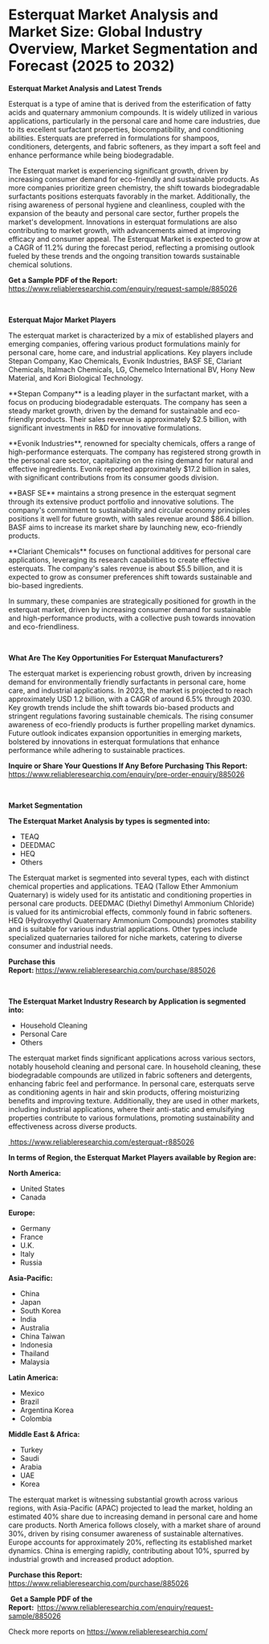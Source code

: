 <p><h1>Esterquat Market Analysis and Market Size: Global Industry Overview, Market Segmentation and Forecast (2025 to 2032)</h1></p><p><strong>Esterquat Market Analysis and Latest Trends</strong></p>
<p><p>Esterquat is a type of amine that is derived from the esterification of fatty acids and quaternary ammonium compounds. It is widely utilized in various applications, particularly in the personal care and home care industries, due to its excellent surfactant properties, biocompatibility, and conditioning abilities. Esterquats are preferred in formulations for shampoos, conditioners, detergents, and fabric softeners, as they impart a soft feel and enhance performance while being biodegradable.</p><p>The Esterquat market is experiencing significant growth, driven by increasing consumer demand for eco-friendly and sustainable products. As more companies prioritize green chemistry, the shift towards biodegradable surfactants positions esterquats favorably in the market. Additionally, the rising awareness of personal hygiene and cleanliness, coupled with the expansion of the beauty and personal care sector, further propels the market's development. Innovations in esterquat formulations are also contributing to market growth, with advancements aimed at improving efficacy and consumer appeal. The Esterquat Market is expected to grow at a CAGR of 11.2% during the forecast period, reflecting a promising outlook fueled by these trends and the ongoing transition towards sustainable chemical solutions.</p></p>
<p><strong>Get a Sample PDF of the Report:&nbsp;</strong> <a href="https://www.reliableresearchiq.com/enquiry/request-sample/885026?utm_campaign=2227&utm_medium=2&utm_source=Github&utm_content=ia&utm_term=30012025&utm_id=esterquat">https://www.reliableresearchiq.com/enquiry/request-sample/885026</a></p>
<p>&nbsp;</p>
<p><strong>Esterquat Major Market Players</strong></p>
<p><p>The esterquat market is characterized by a mix of established players and emerging companies, offering various product formulations mainly for personal care, home care, and industrial applications. Key players include Stepan Company, Kao Chemicals, Evonik Industries, BASF SE, Clariant Chemicals, Italmach Chemicals, LG, Chemelco International BV, Hony New Material, and Kori Biological Technology.</p><p>**Stepan Company** is a leading player in the surfactant market, with a focus on producing biodegradable esterquats. The company has seen a steady market growth, driven by the demand for sustainable and eco-friendly products. Their sales revenue is approximately $2.5 billion, with significant investments in R&D for innovative formulations.</p><p>**Evonik Industries**, renowned for specialty chemicals, offers a range of high-performance esterquats. The company has registered strong growth in the personal care sector, capitalizing on the rising demand for natural and effective ingredients. Evonik reported approximately $17.2 billion in sales, with significant contributions from its consumer goods division.</p><p>**BASF SE** maintains a strong presence in the esterquat segment through its extensive product portfolio and innovative solutions. The company's commitment to sustainability and circular economy principles positions it well for future growth, with sales revenue around $86.4 billion. BASF aims to increase its market share by launching new, eco-friendly products.</p><p>**Clariant Chemicals** focuses on functional additives for personal care applications, leveraging its research capabilities to create effective esterquats. The company's sales revenue is about $5.5 billion, and it is expected to grow as consumer preferences shift towards sustainable and bio-based ingredients.</p><p>In summary, these companies are strategically positioned for growth in the esterquat market, driven by increasing consumer demand for sustainable and high-performance products, with a collective push towards innovation and eco-friendliness.</p></p>
<p>&nbsp;</p>
<p><strong>What Are The Key Opportunities For Esterquat Manufacturers?</strong></p>
<p><p>The esterquat market is experiencing robust growth, driven by increasing demand for environmentally friendly surfactants in personal care, home care, and industrial applications. In 2023, the market is projected to reach approximately USD 1.2 billion, with a CAGR of around 6.5% through 2030. Key growth trends include the shift towards bio-based products and stringent regulations favoring sustainable chemicals. The rising consumer awareness of eco-friendly products is further propelling market dynamics. Future outlook indicates expansion opportunities in emerging markets, bolstered by innovations in esterquat formulations that enhance performance while adhering to sustainable practices.</p></p>
<p><strong>Inquire or Share Your Questions If Any Before Purchasing This Report:</strong> <a href="https://www.reliableresearchiq.com/enquiry/pre-order-enquiry/885026?utm_campaign=2227&utm_medium=2&utm_source=Github&utm_content=ia&utm_term=30012025&utm_id=esterquat">https://www.reliableresearchiq.com/enquiry/pre-order-enquiry/885026</a></p>
<p>&nbsp;</p>
<p><strong>Market Segmentation</strong></p>
<p><strong>The Esterquat Market Analysis by types is segmented into:</strong></p>
<p><ul><li>TEAQ</li><li>DEEDMAC</li><li>HEQ</li><li>Others</li></ul></p>
<p><p>The Esterquat market is segmented into several types, each with distinct chemical properties and applications. TEAQ (Tallow Ether Ammonium Quaternary) is widely used for its antistatic and conditioning properties in personal care products. DEEDMAC (Diethyl Dimethyl Ammonium Chloride) is valued for its antimicrobial effects, commonly found in fabric softeners. HEQ (Hydroxyethyl Quaternary Ammonium Compounds) promotes stability and is suitable for various industrial applications. Other types include specialized quaternaries tailored for niche markets, catering to diverse consumer and industrial needs.</p></p>
<p><strong>Purchase this Report:&nbsp;</strong><a href="https://www.reliableresearchiq.com/purchase/885026?utm_campaign=2227&utm_medium=2&utm_source=Github&utm_content=ia&utm_term=30012025&utm_id=esterquat">https://www.reliableresearchiq.com/purchase/885026</a></p>
<p>&nbsp;</p>
<p><strong>The Esterquat Market Industry Research by Application is segmented into:</strong></p>
<p><ul><li>Household Cleaning</li><li>Personal Care</li><li>Others</li></ul></p>
<p><p>The esterquat market finds significant applications across various sectors, notably household cleaning and personal care. In household cleaning, these biodegradable compounds are utilized in fabric softeners and detergents, enhancing fabric feel and performance. In personal care, esterquats serve as conditioning agents in hair and skin products, offering moisturizing benefits and improving texture. Additionally, they are used in other markets, including industrial applications, where their anti-static and emulsifying properties contribute to various formulations, promoting sustainability and effectiveness across diverse products.</p></p>
<p><a href="https://www.reliableresearchiq.com/esterquat-r885026?utm_campaign=2227&utm_medium=2&utm_source=Github&utm_content=ia&utm_term=30012025&utm_id=esterquat">&nbsp;https://www.reliableresearchiq.com/esterquat-r885026</a></p>
<p><strong>In terms of Region, the Esterquat Market Players available by Region are:</strong></p>
<p>
    <p> <strong> North America: </strong>
        <ul>
            <li>United States</li>
            <li>Canada</li>
        </ul>
        </p> 
    <p> <strong> Europe: </strong>
        <ul>
            <li>Germany</li>
            <li>France</li>
            <li>U.K.</li>
            <li>Italy</li>
            <li>Russia</li>
        </ul>
        </p> 
    <p> <strong> Asia-Pacific: </strong>
        <ul>
            <li>China</li>
            <li>Japan</li>
            <li>South Korea</li>
            <li>India</li>
            <li>Australia</li>
            <li>China Taiwan</li>
            <li>Indonesia</li>
            <li>Thailand</li>
            <li>Malaysia</li>
        </ul>
        </p> 
    <p> <strong> Latin America: </strong>
        <ul>
            <li>Mexico</li>
            <li>Brazil</li>
            <li>Argentina Korea</li>
            <li>Colombia</li>
        </ul>
        </p> 
    <p> <strong> Middle East & Africa: </strong>
        <ul>
            <li>Turkey</li>
            <li>Saudi</li>
            <li>Arabia</li>
            <li>UAE</li>
            <li>Korea</li>
        </ul>
    </p>
    </p>
<p><p>The esterquat market is witnessing substantial growth across various regions, with Asia-Pacific (APAC) projected to lead the market, holding an estimated 40% share due to increasing demand in personal care and home care products. North America follows closely, with a market share of around 30%, driven by rising consumer awareness of sustainable alternatives. Europe accounts for approximately 20%, reflecting its established market dynamics. China is emerging rapidly, contributing about 10%, spurred by industrial growth and increased product adoption.</p></p>
<p><strong>Purchase this Report: </strong><a href="https://www.reliableresearchiq.com/purchase/885026?utm_campaign=2227&utm_medium=2&utm_source=Github&utm_content=ia&utm_term=30012025&utm_id=esterquat">https://www.reliableresearchiq.com/purchase/885026</a></p>
<p>&nbsp;<strong>Get a Sample PDF of the Report:&nbsp;&nbsp;</strong><a href="https://www.reliableresearchiq.com/enquiry/request-sample/885026?utm_campaign=2227&utm_medium=2&utm_source=Github&utm_content=ia&utm_term=30012025&utm_id=esterquat">https://www.reliableresearchiq.com/enquiry/request-sample/885026</a></p>
<p><strong></strong></p>
<p>Check more reports on <a href="https://www.reliableresearchiq.com/?utm_campaign=2227&utm_medium=2&utm_source=Github&utm_content=ia&utm_term=30012025&utm_id=esterquat">https://www.reliableresearchiq.com/</a></p>